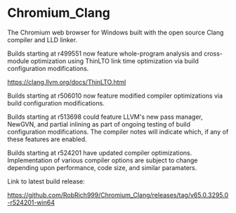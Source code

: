 # Chromium_Clang

The Chromium web browser for Windows built with the open source Clang compiler and LLD linker.

Builds starting at r499551 now feature whole-program analysis and cross-module optimization using ThinLTO link time optimization via build configuration modifications.

https://clang.llvm.org/docs/ThinLTO.html

Builds starting at r506010 now feature modified compiler optimizations via build configuration modifications.

Builds starting at r513698 could feature LLVM's new pass manager, NewGVN, and partial inlining as part of ongoing testing of build configuration modifications. The compiler notes will indicate which, if any of these features are enabled.

Builds starting at r524201 have updated compiler optimizations. Implementation of various compiler options are subject to change depending upon performance, code size, and similar paramaters.

Link to latest build release:

https://github.com/RobRich999/Chromium_Clang/releases/tag/v65.0.3295.0-r524201-win64
